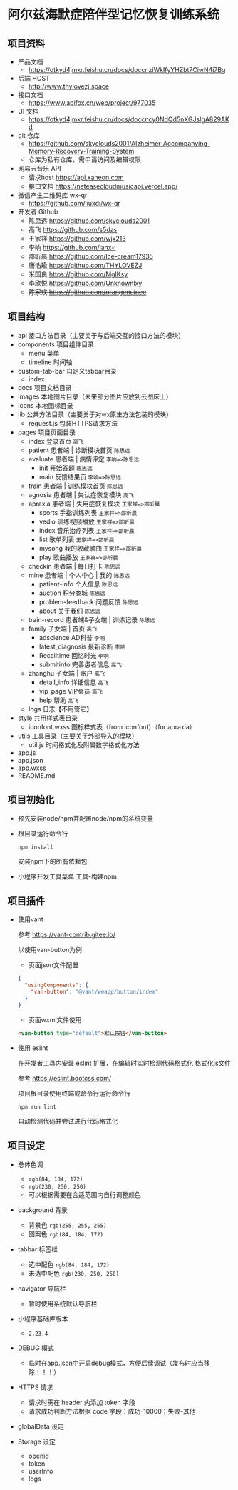 # 阿尔兹海默症陪伴型记忆恢复训练系统

## 项目资料

- 产品文档
  - https://otkyd4jmkr.feishu.cn/docs/doccnziWkIfyYHZbt7CiwN4j7Bg
- 后端 HOST
  - http://www.thylovezj.space
- 接口文档
  - https://www.apifox.cn/web/project/977035
- UI 文档
  - https://otkyd4jmkr.feishu.cn/docs/doccncy0NdQd5nXGJsIgA829AKd
- git 仓库
  - https://github.com/skyclouds2001/Alzheimer-Accompanying-Memory-Recovery-Training-System
  - 仓库为私有仓库，需申请访问及编辑权限
- 网易云音乐 API
  - 请求host https://api.xaneon.com
  - 接口文档 https://neteasecloudmusicapi.vercel.app/
- 微信产生二维码库 wx-qr
  - https://github.com/liuxdi/wx-qr
- 开发者 Github
  - 陈思远 https://github.com/skyclouds2001
  - 高飞 https://github.com/s5das
  - 王家祥 https://github.com/wjx213
  - 李响 https://github.com/lanx-i
  - 邵昕晨 https://github.com/Ice-cream17935
  - 唐浩瑜 https://github.com/THYLOVEZJ
  - 米国良 https://github.com/MglKsy
  - 李欣悦 https://github.com/Unknownlxy
  - ~~陈家欢 https://github.com/orangenuinee~~

## 项目结构

- api 接口方法目录（主要关于与后端交互的接口方法的模块）
- components 项目组件目录
  - menu 菜单
  - timeline 时间轴
- custom-tab-bar 自定义tabbar目录
  - index
- docs 项目文档目录
- images 本地图片目录（未来部分图片应放到云图床上）
- icons 本地图标目录
- lib 公共方法目录（主要关于对wx原生方法包装的模块）
  - request.js 包装HTTPS请求方法
- pages 项目页面目录
  - index 登录首页 `高飞`
  - patient 患者端 | 诊断模块首页 `陈思远`
  - evaluate 患者端 | 病情评定 `李响=>陈思远`
    - init 开始答题 `陈思远` 
    - main 反馈结果页 `李响=>陈思远`
  - train 患者端 | 训练模块首页 `陈思远`
  - agnosia 患者端 | 失认症恢复模块 `高飞`
  - apraxia 患者端 | 失用症恢复模块 `王家祥=>邵昕晨`
    - sports 手指训练列表 `王家祥=>邵昕晨`
    - vedio 训练视频播放 `王家祥=>邵昕晨`
    - index 音乐治疗列表 `王家祥=>邵昕晨`
    - list 歌单列表 `王家祥=>邵昕晨`
    - mysong 我的收藏歌曲 `王家祥=>邵昕晨`
    - play 歌曲播放 `王家祥=>邵昕晨`
  - checkin 患者端 | 每日打卡 `陈思远`
  - mine 患者端 | 个人中心 | 我的 `陈思远`
    - patient-info 个人信息 `陈思远`
    - auction 积分商城 `陈思远`
    - problem-feedback 问题反馈 `陈思远`
    - about 关于我们 `陈思远`
  - train-record 患者端&子女端 | 训练记录 `陈思远`
  - family 子女端 | 首页 `高飞`
    - adscience AD科普 `李响`
    - latest_diagnosis 最新诊断 `李响`
    - Recalltime 回忆时光 `李响`
    - submitinfo 完善患者信息 `高飞`
  - zhanghu 子女端 | 账户 `高飞`
    - detail_info 详细信息 `高飞`
    - vip_page VIP会员 `高飞`
    - help 帮助 `高飞`
  - logs 日志【不用管它】
- style 共用样式表目录
  - iconfont.wxss 图标样式表（from iconfont）（for apraxia）
- utils 工具目录（主要关于外部导入的模块）
  - util.js 时间格式化及附属数字格式化方法
- app.js
- app.json
- app.wxss
- README.md

## 项目初始化

- 预先安装node/npm并配置node/npm的系统变量

- 根目录运行命令行

  ```shell
  npm install
  ```

  安装npm下的所有依赖包

- 小程序开发工具菜单
  工具-构建npm

## 项目插件

- 使用vant

  参考 https://vant-contrib.gitee.io/

  以使用van-button为例

  - 页面json文件配置

  ```json
  {
    "usingComponents": {
      "van-button": "@vant/weapp/button/index"
    }
  }
  ```

  - 页面wxml文件使用

  ```html
  <van-button type="default">默认按钮</van-button>
  ```

- 使用 eslint

  在开发者工具内安装 eslint 扩展，在编辑时实时检测代码格式化
  格式化js文件

  参考 https://eslint.bootcss.com/

  项目根目录使用终端或命令行运行命令行

  ```shell
  npm run lint
  ```

  自动检测代码并尝试进行代码格式化

## 项目设定

- 总体色调
  - `rgb(84, 184, 172)`
  - `rgb(230, 250, 250)`
  - 可以根据需要在合适范围内自行调整颜色

- background 背景
  - 背景色 `rgb(255, 255, 255)`
  - 图案色 `rgb(84, 184, 172)`

- tabbar 标签栏
  - 选中配色 `rgb(84, 184, 172)`
  - 未选中配色 `rgb(230, 250, 250)`

- navigator 导航栏
  - 暂时使用系统默认导航栏

- 小程序基础库版本
  - `2.23.4`

- DEBUG 模式
  - 临时在app.json中开启debug模式，方便后续调试（发布时应当移除！！！）

- HTTPS 请求
  - 请求时需在 header 内添加 token 字段
  - 请求成功判断方法根据 code 字段：成功-10000；失败-其他

- globalData 设定

- Storage 设定
  - openid
  - token
  - userInfo
  - logs
